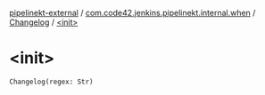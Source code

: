 [pipelinekt-external](../../index.md) / [com.code42.jenkins.pipelinekt.internal.when](../index.md) / [Changelog](index.md) / [&lt;init&gt;](./-init-.md)

# &lt;init&gt;

`Changelog(regex: Str)`